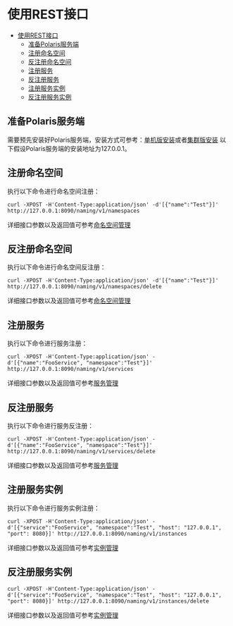# 使用REST接口

- [使用REST接口](#使用rest接口)
  - [准备Polaris服务端](#准备polaris服务端)
  - [注册命名空间](#注册命名空间)
  - [反注册命名空间](#反注册命名空间)
  - [注册服务](#注册服务)
  - [反注册服务](#反注册服务)
  - [注册服务实例](#注册服务实例)
  - [反注册服务实例](#反注册服务实例)

## 准备Polaris服务端

需要预先安装好Polaris服务端，安装方式可参考：[单机版安装](https://polarismesh.cn/zh/doc/快速入门/安装服务端/安装单机版.html#单机版安装)或者[集群版安装](https://polarismesh.cn/zh/doc/快速入门/安装服务端/安装集群版.html#集群版安装)
以下假设Polaris服务端的安装地址为127.0.0.1。

## 注册命名空间

执行以下命令进行命名空间注册：

```shell
curl -XPOST -H'Content-Type:application/json' -d'[{"name":"Test"}]' http://127.0.0.1:8090/naming/v1/namespaces
```
详细接口参数以及返回值可参考[命名空间管理](https://polarismesh.cn/zh/doc/接口文档/命名空间管理.html#命名空间管理)

## 反注册命名空间

执行以下命令进行命名空间反注册：

```shell
curl -XPOST -H'Content-Type:application/json' -d'[{"name":"Test"}]' http://127.0.0.1:8090/naming/v1/namespaces/delete
```
详细接口参数以及返回值可参考[命名空间管理](https://polarismesh.cn/zh/doc/接口文档/命名空间管理.html#命名空间管理)

## 注册服务

执行以下命令进行服务注册：

```shell
curl -XPOST -H'Content-Type:application/json' -d'[{"name":"FooService", "namespace":"Test"}]' http://127.0.0.1:8090/naming/v1/services
```
详细接口参数以及返回值可参考[服务管理](https://polarismesh.cn/zh/doc/接口文档/服务管理.html#服务管理)

## 反注册服务

执行以下命令进行服务反注册：

```shell
curl -XPOST -H'Content-Type:application/json' -d'[{"name":"FooService", "namespace":"Test"}]' http://127.0.0.1:8090/naming/v1/services/delete
```
详细接口参数以及返回值可参考[服务管理](https://polarismesh.cn/zh/doc/接口文档/服务管理.html#服务管理)

## 注册服务实例

执行以下命令进行服务实例注册：

```shell
curl -XPOST -H'Content-Type:application/json' -d'[{"service":"FooService", "namespace":"Test", "host": "127.0.0.1", "port": 8080}]' http://127.0.0.1:8090/naming/v1/instances
```
详细接口参数以及返回值可参考[实例管理](https://polarismesh.cn/zh/doc/接口文档/实例管理.html#实例管理)

## 反注册服务实例

```shell
curl -XPOST -H'Content-Type:application/json' -d'[{"service":"FooService", "namespace":"Test", "host": "127.0.0.1", "port": 8080}]' http://127.0.0.1:8090/naming/v1/instances/delete
```
详细接口参数以及返回值可参考[实例管理](https://polarismesh.cn/zh/doc/接口文档/实例管理.html#实例管理)